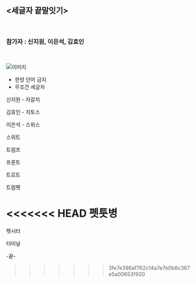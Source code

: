 ## <세글자 끝말잇기>
<br/>

### **참가자 : 신지원, 이은석, 김효인**
<br/>

![이미지](https://pbs.twimg.com/media/CzzwMgRUUAASv8k.jpg)

* 한방 단어 금지
* 무조건 세글자 

신지원 - 자갈치

김효인 - 치토스

이은석 - 스위스

스위트

트럼프

프론트

트로트

트럼펫

<<<<<<< HEAD
펫틋병
=======
펫시터

터미널

-끝-
>>>>>>> 3fe7e386af762c14a7e7e0b6c367e5a00653f920
